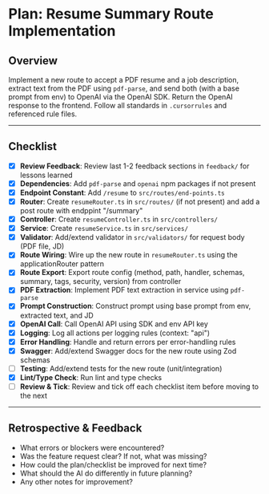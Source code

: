 # Plan: Resume Summary Route Implementation

## Overview

Implement a new route to accept a PDF resume and a job description, extract text from the PDF using `pdf-parse`, and send both (with a base prompt from env) to OpenAI via the OpenAI SDK. Return the OpenAI response to the frontend. Follow all standards in `.cursorrules` and referenced rule files.

---

## Checklist

- [x] **Review Feedback**: Review last 1-2 feedback sections in `feedback/` for lessons learned
- [x] **Dependencies**: Add `pdf-parse` and `openai` npm packages if not present
- [x] **Endpoint Constant**: Add `/resume` to `src/routes/end-points.ts`
- [x] **Router**: Create `resumeRouter.ts` in `src/routes/` (if not present) and add a post route with endppint "/summary"
- [x] **Controller**: Create `resumeController.ts` in `src/controllers/`
- [x] **Service**: Create `resumeService.ts` in `src/services/`
- [x] **Validator**: Add/extend validator in `src/validators/` for request body (PDF file, JD)
- [x] **Route Wiring**: Wire up the new route in `resumeRouter.ts` using the applicationRouter pattern
- [x] **Route Export**: Export route config (method, path, handler, schemas, summary, tags, security, version) from controller
- [x] **PDF Extraction**: Implement PDF text extraction in service using `pdf-parse`
- [x] **Prompt Construction**: Construct prompt using base prompt from env, extracted text, and JD
- [x] **OpenAI Call**: Call OpenAI API using SDK and env API key
- [x] **Logging**: Log all actions per logging rules (context: "api")
- [x] **Error Handling**: Handle and return errors per error-handling rules
- [x] **Swagger**: Add/extend Swagger docs for the new route using Zod schemas
- [ ] **Testing**: Add/extend tests for the new route (unit/integration)
- [x] **Lint/Type Check**: Run lint and type checks
- [ ] **Review & Tick**: Review and tick off each checklist item before moving to the next

---

## Retrospective & Feedback

- What errors or blockers were encountered?
- Was the feature request clear? If not, what was missing?
- How could the plan/checklist be improved for next time?
- What should the AI do differently in future planning?
- Any other notes for improvement?
